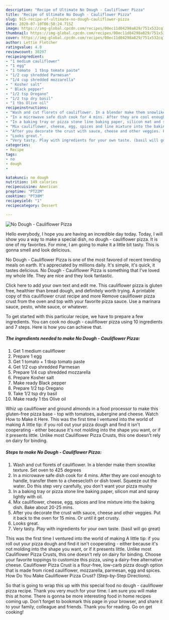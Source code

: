 ```yaml
---
description: "Recipe of Ultimate No Dough - Cauliflower Pizza"
title: "Recipe of Ultimate No Dough - Cauliflower Pizza"
slug: 915-recipe-of-ultimate-no-dough-cauliflower-pizza
date: 2020-07-10T06:58:24.715Z
image: https://img-global.cpcdn.com/recipes/00ec11d04298a829/751x532cq70/no-dough-cauliflower-pizza-recipe-main-photo.jpg
thumbnail: https://img-global.cpcdn.com/recipes/00ec11d04298a829/751x532cq70/no-dough-cauliflower-pizza-recipe-main-photo.jpg
cover: https://img-global.cpcdn.com/recipes/00ec11d04298a829/751x532cq70/no-dough-cauliflower-pizza-recipe-main-photo.jpg
author: Lettie Fletcher
ratingvalue: 4.8
reviewcount: 30297
recipeingredient:
- "1 medium cauliflower"
- "1 egg"
- "1 tomato  1 tbsp tomato paste"
- "1/2 cup shredded Parmesan"
- "1/4 cup shredded mozzarella"
- " Kosher salt"
- " Black pepper"
- "1/2 tsp Oregano"
- "1/2 tsp dry basil"
- "1 tbs Olive oil"
recipeinstructions:
- "Wash and cut florets of cauliflower. In a blender make them snowlike texture. Set oven to 425 degrees"
- "In a microwave safe dish cook for 4 mins. After they are cool enough to handle, transfer them to a cheesecloth or dish towel. Squeeze out the water. Do this step very carefully, you don&#39;t want your pizza mushy"
- "In a baking tray or pizza stone line baking paper, silicon mat and spray lightly with oil."
- "Mix cauliflower, cheese, egg, spices and line mixture into the baking dish. Bake about 20-25 mins."
- "After you decorate the crust with sauce, cheese and other veggies. Put it back to the oven for 15 mins. Or until it get crusty."
- "Looks great."
- "Very tasty. Play with ingredients for your own taste. (basil will go great)"
categories:
- Recipe
tags:
- no
- dough
- 

katakunci: no dough  
nutrition: 149 calories
recipecuisine: American
preptime: "PT22M"
cooktime: "PT38M"
recipeyield: "1"
recipecategory: Dessert

---
```



![No Dough - Cauliflower Pizza](https://img-global.cpcdn.com/recipes/00ec11d04298a829/751x532cq70/no-dough-cauliflower-pizza-recipe-main-photo.jpg)

Hello everybody, I hope you are having an incredible day today. Today, I will show you a way to make a special dish, no dough - cauliflower pizza. It is one of my favorites. For mine, I am going to make it a little bit tasty. This is gonna smell and look delicious.

No Dough - Cauliflower Pizza is one of the most favored of recent trending meals on earth. It's appreciated by millions daily. It's simple, it's quick, it tastes delicious. No Dough - Cauliflower Pizza is something that I've loved my whole life. They are nice and they look fantastic.

Click here to add your own text and edit me. This cauliflower pizza is gluten free, healthier than bread dough, and definitely worth trying. A printable copy of this cauliflower crust recipe and more Remove cauliflower pizza crust from the oven and top with your favorite pizza sauce. Use a marinara sauce, pesto, white sauce, or whatever.


To get started with this particular recipe, we have to prepare a few ingredients. You can cook no dough - cauliflower pizza using 10 ingredients and 7 steps. Here is how you can achieve that.

<!--inarticleads1-->

##### The ingredients needed to make No Dough - Cauliflower Pizza:

1. Get 1 medium cauliflower
1. Prepare 1 egg
1. Get 1 tomato + 1 tbsp tomato paste
1. Get 1/2 cup shredded Parmesan
1. Prepare 1/4 cup shredded mozzarella
1. Prepare  Kosher salt
1. Make ready  Black pepper
1. Prepare 1/2 tsp Oregano
1. Take 1/2 tsp dry basil
1. Make ready 1 tbs Olive oil


Whiz up cauliflower and ground almonds in a food processor to make this gluten-free pizza base - top with tomatoes, aubergine and cheese. Watch How to Make it Here. This was the first time I ventured into the world of making A little tip: if you roll out your pizza dough and find it isn&#39;t cooperating - either because it&#39;s not molding into the shape you want, or if it presents little. Unlike most Cauliflower Pizza Crusts, this one doesn&#39;t rely on dairy for binding. 

<!--inarticleads2-->

##### Steps to make No Dough - Cauliflower Pizza:

1. Wash and cut florets of cauliflower. In a blender make them snowlike texture. Set oven to 425 degrees
1. In a microwave safe dish cook for 4 mins. After they are cool enough to handle, transfer them to a cheesecloth or dish towel. Squeeze out the water. Do this step very carefully, you don&#39;t want your pizza mushy
1. In a baking tray or pizza stone line baking paper, silicon mat and spray lightly with oil.
1. Mix cauliflower, cheese, egg, spices and line mixture into the baking dish. Bake about 20-25 mins.
1. After you decorate the crust with sauce, cheese and other veggies. Put it back to the oven for 15 mins. Or until it get crusty.
1. Looks great.
1. Very tasty. Play with ingredients for your own taste. (basil will go great)


This was the first time I ventured into the world of making A little tip: if you roll out your pizza dough and find it isn&#39;t cooperating - either because it&#39;s not molding into the shape you want, or if it presents little. Unlike most Cauliflower Pizza Crusts, this one doesn&#39;t rely on dairy for binding. Choose your favorite toppings to customize this pizza, using a dairy-free alternative cheese. Cauliflower Pizza Crust is a flour-free, low-carb pizza dough option that is made from riced cauliflower, mozzarella, parmesan, egg and spices. How Do You Make Cauliflower Pizza Crust? (Step-by-Step Directions). 

So that is going to wrap this up with this special food no dough - cauliflower pizza recipe. Thank you very much for your time. I am sure you will make this at home. There is gonna be more interesting food in home recipes coming up. Don't forget to bookmark this page in your browser, and share it to your family, colleague and friends. Thank you for reading. Go on get cooking!
